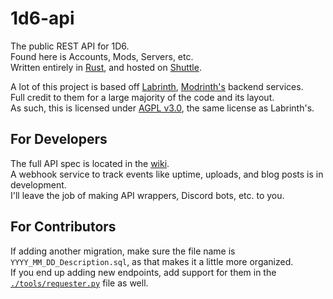 # 1d6-api

The public REST API for 1D6.\
Found here is Accounts, Mods, Servers, etc.\
Written entirely in [Rust](https://rust-lang.org), and hosted on [Shuttle](https://www.shuttle.rs/).

A lot of this project is based off [Labrinth](https://github.com/modrinth/labrinth), [Modrinth's](https://modrinth.com/) backend services.\
Full credit to them for a large majority of the code and its layout.\
As such, this is licensed under [AGPL v3.0](LICENSE), the same license as Labrinth's.

## For Developers

The full API spec is located in the [wiki](../../wiki/).\
A webhook service to track events like uptime, uploads, and blog posts is in development.\
I'll leave the job of making API wrappers, Discord bots, etc. to you.

## For Contributors

If adding another migration, make sure the file name is `YYYY_MM_DD_Description.sql`, as that makes it a little more organized.\
If you end up adding new endpoints, add support for them in the [`./tools/requester.py`](/tools/requester.py) file as well.
